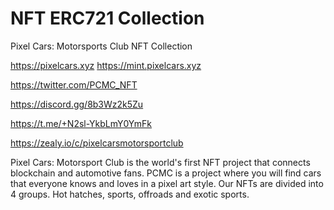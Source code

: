 # NFT ERC721 Collection

Pixel Cars: Motorsports Club NFT Collection

https://pixelcars.xyz
https://mint.pixelcars.xyz

https://twitter.com/PCMC_NFT

https://discord.gg/8b3Wz2k5Zu

https://t.me/+N2sl-YkbLmY0YmFk

https://zealy.io/c/pixelcarsmotorsportclub

 Pixel Cars: Motorsport Club is the world's first NFT project that connects blockchain and automotive fans.
 PCMC is a project where you will find cars that everyone knows and loves in a pixel art style.
 Our NFTs are divided into 4 groups. Hot hatches, sports, offroads and exotic sports.
 
